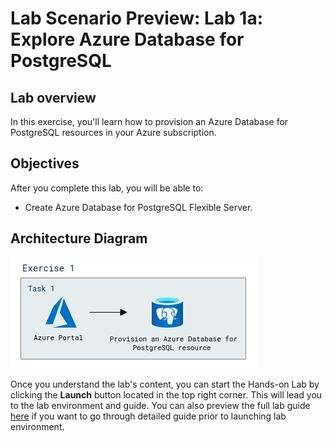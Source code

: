 # Lab Scenario Preview: Lab 1a: Explore Azure Database for PostgreSQL

## Lab overview

In this exercise, you'll learn how to provision an Azure Database for PostgreSQL resources in your Azure subscription.

## Objectives

After you complete this lab, you will be able to:

- Create Azure Database for PostgreSQL Flexible Server. 

## Architecture Diagram

![](../images/sc900module1a.png)  


Once you understand the lab's content, you can start the Hands-on Lab by clicking the **Launch** button located in the top right corner. This will lead you to the lab environment and guide. You can also preview the full lab guide [here](https://experience.cloudlabs.ai/#/labguidepreview/57bc72ec-898e-41a4-96ae-0ba235ebe6ad) if you want to go through detailed guide prior to launching lab environment. 
